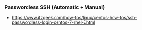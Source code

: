 ### Passwordless SSH (Automatic + Manual)

- https://www.itzgeek.com/how-tos/linux/centos-how-tos/ssh-passwordless-login-centos-7-rhel-7.html
